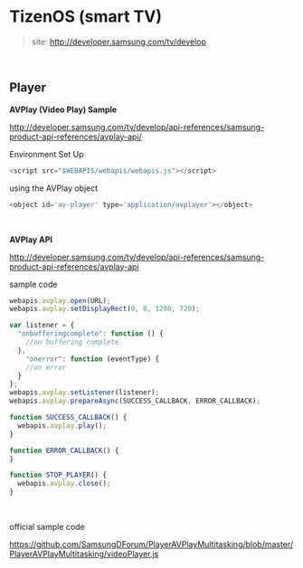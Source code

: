# TizenOS (smart TV)
>site: http://developer.samsung.com/tv/develop

<br />

## Player
**AVPlay (Video Play) Sample**

http://developer.samsung.com/tv/develop/api-references/samsung-product-api-references/avplay-api/

Environment Set Up
```javascript
<script src="$WEBAPIS/webapis/webapis.js"></script>
```

using the AVPlay object
```javascript
<object id='av-player' type='application/avplayer'></object>
```

<br />

**AVPlay API**

http://developer.samsung.com/tv/develop/api-references/samsung-product-api-references/avplay-api

sample code
```javascript
webapis.avplay.open(URL);
webapis.avplay.setDisplayRect(0, 0, 1280, 720);

var listener = {
  "onbufferingcomplete": function () {
    //on buffering complete
  },
	"onerror": function (eventType) {
    //on error
  }
};
webapis.avplay.setListener(listener);
webapis.avplay.prepareAsync(SUCCESS_CALLBACK, ERROR_CALLBACK);

function SUCCESS_CALLBACK() {
  webapis.avplay.play();
}

function ERROR_CALLBACK() {
}

function STOP_PLAYER() {
  webapis.avplay.close();
}
```
<br />

official sample code

https://github.com/SamsungDForum/PlayerAVPlayMultitasking/blob/master/PlayerAVPlayMultitasking/videoPlayer.js


